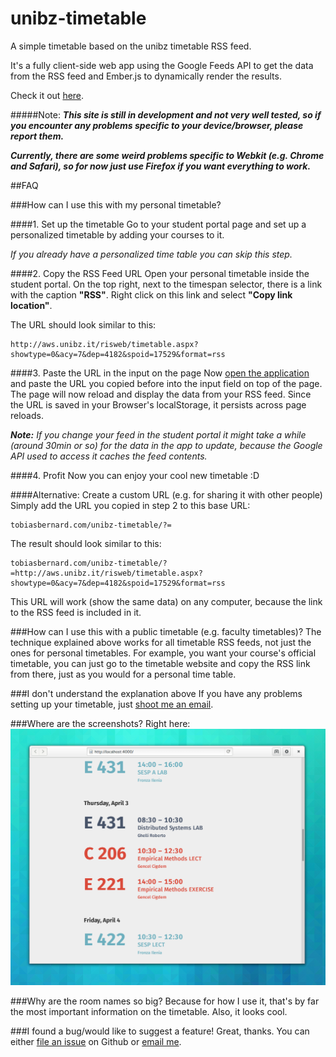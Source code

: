 unibz-timetable
===============

A simple timetable based on the unibz timetable RSS feed.

It's a fully client-side web app using the Google Feeds API to get the data from the RSS feed and Ember.js to dynamically render the results.

Check it out [here](http://tobiasbernard.com/unibz-timetable).

#####Note:
***This site is still in development and not very well tested, so if you encounter any problems specific to your device/browser, please report them.***

***Currently, there are some weird problems specific to Webkit (e.g. Chrome and Safari), so for now just use Firefox if you want everything to work.***

##FAQ

###How can I use this with my personal timetable?

####1. Set up the timetable
Go to your student portal page and set up a personalized timetable by adding your courses to it.

*If you already have a personalized time table you can skip this step.*

####2. Copy the RSS Feed URL
Open your personal timetable inside the student portal. On the top right, next to the timespan selector, there is a link with the caption **"RSS"**. Right click on this link and select **"Copy link location"**.

The URL should look similar to this:
```
http://aws.unibz.it/risweb/timetable.aspx?showtype=0&acy=7&dep=4182&spoid=17529&format=rss
```

####3. Paste the URL in the input on the page
Now [open the application](tobiasbernard.com/unibz-timetable) and paste the URL you copied before into the input field on top of the page.
The page will now reload and display the data from your RSS feed. Since the URL is saved in your Browser's localStorage, it persists across page reloads.

***Note:***
*If you change your feed in the student portal it might take a while (around 30min or so) for the data in the app to update, because the Google API used to access it caches the feed contents.*

####4. Profit
Now you can enjoy your cool new timetable :D

####Alternative: Create a custom URL (e.g. for sharing it with other people)
Simply add the URL you copied in step 2 to this base URL: 
```
tobiasbernard.com/unibz-timetable/?=
```
The result should look similar to this:
```
tobiasbernard.com/unibz-timetable/?=http://aws.unibz.it/risweb/timetable.aspx?showtype=0&acy=7&dep=4182&spoid=17529&format=rss
```
This URL will work (show the same data) on any computer, because the link to the RSS feed is included in it.

###How can I use this with a public timetable (e.g. faculty timetables)?
The technique explained above works for all timetable RSS feeds, not just the ones for personal timetables.
For example, you want your course's official timetable, you can just go to the timetable website and copy the RSS link from there, just as you would for a personal time table.

###I don't understand the explanation above
If you have any problems setting up your timetable, just [shoot me an email](hi@tobiasbernard.com).

###Where are the screenshots?
Right here:
![screenshot](docs/screenshot-1.png)

###Why are the room names so big?
Because for how I use it, that's by far the most important information on the timetable. Also, it looks cool.

###I found a bug/would like to suggest a feature!
Great, thanks.
You can either [file an issue](https://github.com/bertob/unibz-timetable/issues) on Github or [email me](hi@tobiasbernard.com).
